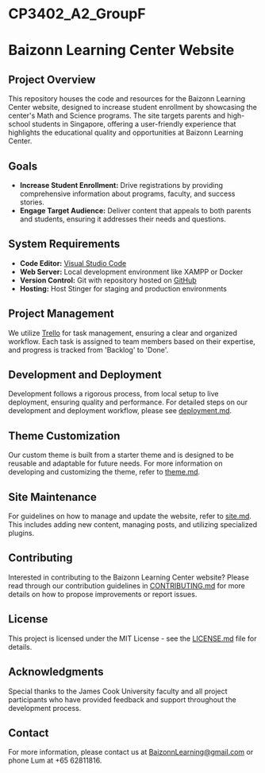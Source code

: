 # CP3402_A2_GroupF

# Baizonn Learning Center Website

## Project Overview
This repository houses the code and resources for the Baizonn Learning Center website, designed to increase student enrollment by showcasing the center's Math and Science programs. The site targets parents and high-school students in Singapore, offering a user-friendly experience that highlights the educational quality and opportunities at Baizonn Learning Center.

## Goals
- **Increase Student Enrollment:** Drive registrations by providing comprehensive information about programs, faculty, and success stories.
- **Engage Target Audience:** Deliver content that appeals to both parents and students, ensuring it addresses their needs and questions.

## System Requirements
- **Code Editor:** [Visual Studio Code](https://code.visualstudio.com/)
- **Web Server:** Local development environment like XAMPP or Docker
- **Version Control:** Git with repository hosted on [GitHub](https://github.com/)
- **Hosting:** Host Stinger for staging and production environments

## Project Management
We utilize [Trello](https://trello.com) for task management, ensuring a clear and organized workflow. Each task is assigned to team members based on their expertise, and progress is tracked from 'Backlog' to 'Done'.

## Development and Deployment
Development follows a rigorous process, from local setup to live deployment, ensuring quality and performance. For detailed steps on our development and deployment workflow, please see [deployment.md](deployment.md).

## Theme Customization
Our custom theme is built from a starter theme and is designed to be reusable and adaptable for future needs. For more information on developing and customizing the theme, refer to [theme.md](theme.md).

## Site Maintenance
For guidelines on how to manage and update the website, refer to [site.md](site.md). This includes adding new content, managing posts, and utilizing specialized plugins.

## Contributing
Interested in contributing to the Baizonn Learning Center website? Please read through our contribution guidelines in [CONTRIBUTING.md](CONTRIBUTING.md) for more details on how to propose improvements or report issues.

## License
This project is licensed under the MIT License - see the [LICENSE.md](LICENSE.md) file for details.

## Acknowledgments
Special thanks to the James Cook University faculty and all project participants who have provided feedback and support throughout the development process.

## Contact
For more information, please contact us at [BaizonnLearning@gmail.com](mailto:BaizonnLearning@gmail.com) or phone Lum at +65 62811816.

